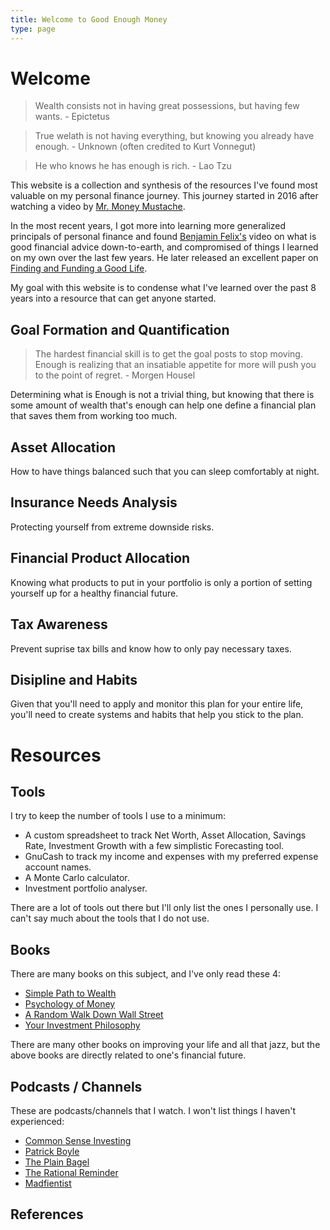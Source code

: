 ```yaml
---
title: Welcome to Good Enough Money
type: page
---
```

# Welcome 

> Wealth consists not in having great possessions, but having few wants. - Epictetus

> True welath is not having everything, but knowing you already have enough. - Unknown (often
  credited to Kurt Vonnegut)

> He who knows he has enough is rich. - Lao Tzu

[vonnegut]: https://www.themarginalian.org/2014/01/16/kurt-vonnegut-joe-heller-having-enough/

This website is a collection and synthesis of the resources I've found most valuable
on my personal finance journey. This journey started in 2016 after watching a video
by [Mr. Money Mustache][mmmtalk].

In the most recent years, I got more into learning more generalized principals of
personal finance and found [Benjamin Felix's][csi-advice] video on what is good
financial advice down-to-earth, and compromised of things I learned on my own over
the last few years. He later released an excellent paper on
[Finding and Funding a Good Life][funding-life].

My goal with this website is to condense what I've learned over the past 8 years into
a resource that can get anyone started.

[csi-advice]: https://www.youtube.com/watch?v=TI5p8vqdjTw
[funding-life]: https://www.pwlcapital.com/finding-and-funding-a-good-life/
[mmmtalk]: https://www.youtube.com/watch?v=FEBe7ZEfORc

## Goal Formation and Quantification

> The hardest financial skill is to get the goal posts to
> stop moving. Enough is realizing that an insatiable appetite
> for more will push you to the point of regret. - Morgen Housel

Determining what is Enough is not a trivial thing, but knowing that there is some amount
of wealth that's enough can help one define a financial plan that saves them from working
too much.

## Asset Allocation

How to have things balanced such that you can sleep comfortably at night.

## Insurance Needs Analysis

Protecting yourself from extreme downside risks.

## Financial Product Allocation

Knowing what products to put in your portfolio is only a portion of setting yourself
up for a healthy financial future.

## Tax Awareness

Prevent suprise tax bills and know how to only pay necessary taxes.

## Disipline and Habits

Given that you'll need to apply and monitor this plan for your entire life, you'll need
to create systems and habits that help you stick to the plan.

# Resources

## Tools

I try to keep the number of tools I use to a minimum:

* A custom spreadsheet to track Net Worth, Asset Allocation, Savings Rate, Investment Growth with
  a few simplistic Forecasting tool.
* GnuCash to track my income and expenses with my preferred expense account names.
* A Monte Carlo calculator.
* Investment portfolio analyser.

[portfolio-vis]: https://www.portfoliovisualizer.com/
[honestmath]: https://www.honestmath.com/
[gnucash]: https://www.gnucash.org/
[spreadsheet-tracker]: TBD
[wesabe]: https://www.failory.com/cemetery/wesabe

There are a lot of tools out there but I'll only list the ones I personally use. I can't say
much about the tools that I do not use.

## Books

There are many books on this subject, and I've only read these 4:

* [Simple Path to Wealth][simple-path]
* [Psychology of Money][psych-money]
* [A Random Walk Down Wall Street][random-walk]
* [Your Investment Philosophy][invest-phil]

There are many other books on improving your life and all that jazz, but the above books
are directly related to one's financial future.

[simple-path]: https://www.thesimplepathtowealth.com/
[psych-money]: https://www.morganhousel.com/
[random-walk]: https://en.wikipedia.org/wiki/A_Random_Walk_Down_Wall_Street
[invest-phil]: https://www.mfg.com.au/blog/your-investment-philosophy-why-we-wrote-this-book/

## Podcasts / Channels

These are podcasts/channels that I watch. I won't list things I haven't experienced:

* [Common Sense Investing][csi]
* [Patrick Boyle][patrick-boyle]
* [The Plain Bagel][plain-bagel]
* [The Rational Reminder][rational-reminder]
* [Madfientist][madfientist]

[csi]: https://www.youtube.com/@BenFelixCSI
[patrick-boyle]: https://www.youtube.com/@PBoyle
[plain-bagel]: https://www.youtube.com/@ThePlainBagel
[rational-reminder]: https://www.youtube.com/@rationalreminder
[madfientist]: https://www.madfientist.com/podcast/

## References

